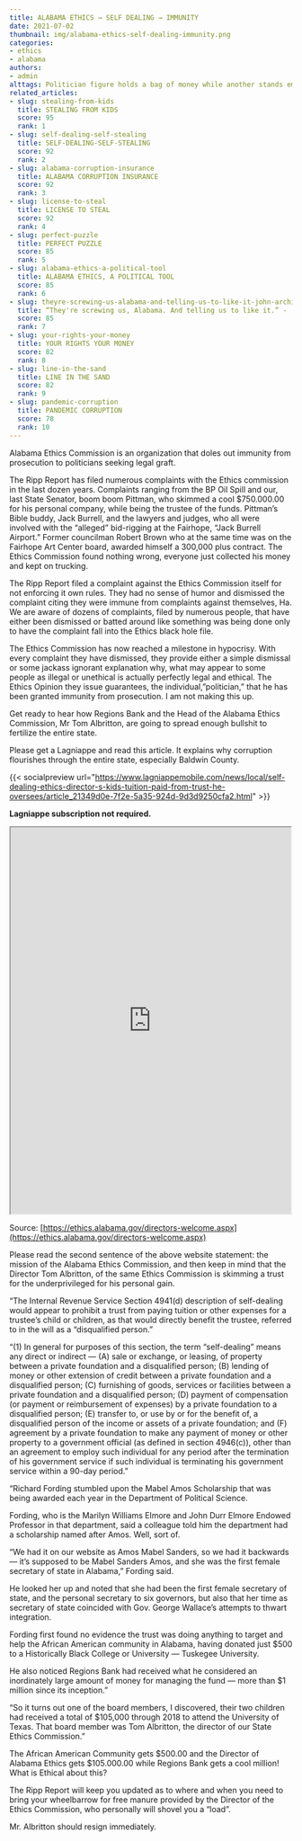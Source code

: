 ```yaml
---
title: ALABAMA ETHICS → SELF DEALING → IMMUNITY
date: 2021-07-02
thumbnail: img/alabama-ethics-self-dealing-immunity.png
categories:
- ethics
- alabama
authors:
- admin
alttags: Politician figure holds a bag of money while another stands empty-handed, illustrating corruption and financial misconduct...
related_articles:
- slug: stealing-from-kids
  title: STEALING FROM KIDS
  score: 95
  rank: 1
- slug: self-dealing-self-stealing
  title: SELF-DEALING-SELF-STEALING
  score: 92
  rank: 2
- slug: alabama-corruption-insurance
  title: ALABAMA CORRUPTION INSURANCE
  score: 92
  rank: 3
- slug: license-to-steal
  title: LICENSE TO STEAL
  score: 92
  rank: 4
- slug: perfect-puzzle
  title: PERFECT PUZZLE
  score: 85
  rank: 5
- slug: alabama-ethics-a-political-tool
  title: ALABAMA ETHICS, A POLITICAL TOOL
  score: 85
  rank: 6
- slug: theyre-screwing-us-alabama-and-telling-us-to-like-it-john-archibald
  title: “They're screwing us, Alabama. And telling us to like it.” -  John Archibald
  score: 85
  rank: 7
- slug: your-rights-your-money
  title: YOUR RIGHTS YOUR MONEY
  score: 82
  rank: 8
- slug: line-in-the-sand
  title: LINE IN THE SAND
  score: 82
  rank: 9
- slug: pandemic-corruption
  title: PANDEMIC CORRUPTION
  score: 78
  rank: 10
---
```

Alabama Ethics Commission is an organization that doles out immunity from prosecution to politicians seeking legal graft.

The Ripp Report has filed numerous complaints with the Ethics commission in the last dozen years. Complaints ranging from the BP Oil Spill and our, last State Senator, boom boom Pittman, who skimmed a cool $750.000.00 for his personal company, while being the trustee of the funds. Pittman’s Bible buddy, Jack Burrell, and the lawyers and judges, who all were involved with the “alleged” bid-rigging at the Fairhope, “Jack Burrell Airport.” Former councilman Robert Brown who at the same time was on the Fairhope Art Center board, awarded himself a 300,000 plus contract. The Ethics Commission found nothing wrong, everyone just collected his money and kept on trucking.

The Ripp Report filed a complaint against the Ethics Commission itself for not enforcing it own rules. They had no sense of humor and dismissed the complaint citing they were immune from complaints against themselves, Ha. We are aware of dozens of complaints, filed by numerous people, that have either been dismissed or batted around like something was being done only to have the complaint fall into the Ethics black hole file.

The Ethics Commission has now reached a milestone in hypocrisy. With every complaint they have dismissed, they provide either a simple dismissal or some jackass ignorant explanation why, what may appear to some people as illegal or unethical is actually perfectly legal and ethical. The Ethics Opinion they issue guarantees, the individual,”politician,” that he has been granted immunity from prosecution. I am not making this up.

Get ready to hear how Regions Bank and the Head of the Alabama Ethics Commission, Mr Tom Albritton, are going to spread enough bullshit to fertilize the entire state.

Please get a Lagniappe and read this article. It explains why corruption flourishes through the entire state, especially Baldwin County.

{{< socialpreview url="https://www.lagniappemobile.com/news/local/self-dealing-ethics-director-s-kids-tuition-paid-from-trust-he-oversees/article_21349d0e-7f2e-5a35-924d-9d3d9250cfa2.html" >}}

**Lagniappe subscription not required.**

<iframe style="width:99%;height:43rem;overflow:hidden;" scrolling="no" src="https://web.archive.org/web/20210421011220/https://ethics.alabama.gov/directors-welcome.aspx" loading="lazy"></iframe>

Source: [https://ethics.alabama.gov/directors-welcome.aspx](https://ethics.alabama.gov/directors-welcome.aspx)

Please read the second sentence of the above website statement: the mission of the Alabama Ethics Commission, and then keep in mind that the Director Tom Albritton, of the same Ethics Commission is skimming a trust for the underprivileged for his personal gain.

“The Internal Revenue Service Section 4941(d) description of self-dealing would appear to prohibit a trust from paying tuition or other expenses for a trustee’s child or children, as that would directly benefit the trustee, referred to in the will as a “disqualified person.”

“(1) In general for purposes of this section, the term “self-dealing” means any direct or indirect — (A) sale or exchange, or leasing, of property between a private foundation and a disqualified person; (B) lending of money or other extension of credit between a private foundation and a disqualified person; (C) furnishing of goods, services or facilities between a private foundation and a disqualified person; (D) payment of compensation (or payment or reimbursement of expenses) by a private foundation to a disqualified person; (E) transfer to, or use by or for the benefit of, a disqualified person of the income or assets of a private foundation; and (F) agreement by a private foundation to make any payment of money or other property to a government official (as defined in section 4946(c)), other than an agreement to employ such individual for any period after the termination of his government service if such individual is terminating his government service within a 90-day period.”

“Richard Fording stumbled upon the Mabel Amos Scholarship that was being awarded each year in the Department of Political Science.

Fording, who is the Marilyn Williams Elmore and John Durr Elmore Endowed Professor in that department, said a colleague told him the department had a scholarship named after Amos. Well, sort of.

“We had it on our website as Amos Mabel Sanders, so we had it backwards — it’s supposed to be Mabel Sanders Amos, and she was the first female secretary of state in Alabama,” Fording said.

He looked her up and noted that she had been the first female secretary of state, and the personal secretary to six governors, but also that her time as secretary of state coincided with Gov. George Wallace’s attempts to thwart integration.

Fording first found no evidence the trust was doing anything to target and help the African American community in Alabama, having donated just $500 to a Historically Black College or University — Tuskegee University.

He also noticed Regions Bank had received what he considered an inordinately large amount of money for managing the fund — more than $1 million since its inception.”

“So it turns out one of the board members, I discovered, their two children had received a total of $105,000 through 2018 to attend the University of Texas. That board member was Tom Albritton, the director of our State Ethics Commission.”

The African American Community gets $500.00 and the Director of Alabama Ethics gets $105.000.00 while Regions Bank gets a cool million! What is Ethical about this?

The Ripp Report will keep you updated as to where and when you need to bring your wheelbarrow for free manure provided by the Director of the Ethics Commission, who personally will shovel you a “load”.

Mr. Albritton should resign immediately.

